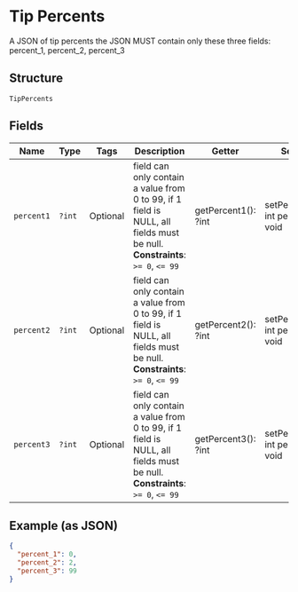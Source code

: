 
# Tip Percents

A JSON of tip percents the JSON MUST contain only these three fields: percent_1, percent_2, percent_3

## Structure

`TipPercents`

## Fields

| Name | Type | Tags | Description | Getter | Setter |
|  --- | --- | --- | --- | --- | --- |
| `percent1` | `?int` | Optional | field can only contain a value from 0 to 99, if 1 field is NULL, all fields must be null.<br>**Constraints**: `>= 0`, `<= 99` | getPercent1(): ?int | setPercent1(?int percent1): void |
| `percent2` | `?int` | Optional | field can only contain a value from 0 to 99, if 1 field is NULL, all fields must be null.<br>**Constraints**: `>= 0`, `<= 99` | getPercent2(): ?int | setPercent2(?int percent2): void |
| `percent3` | `?int` | Optional | field can only contain a value from 0 to 99, if 1 field is NULL, all fields must be null.<br>**Constraints**: `>= 0`, `<= 99` | getPercent3(): ?int | setPercent3(?int percent3): void |

## Example (as JSON)

```json
{
  "percent_1": 0,
  "percent_2": 2,
  "percent_3": 99
}
```

